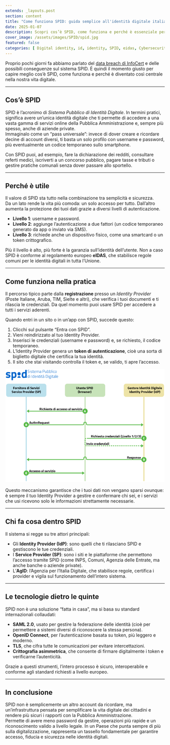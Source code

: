 ```yaml
---
extends: _layouts.post
section: content
title: "Come funziona SPID: guida semplice all'identità digitale italiana"
date: 2025-01-07
description: Scopri cos’è SPID, come funziona e perché è essenziale per accedere ai servizi online della pubblica amministrazione. Guida chiara e aggiornata per cittadini e professionisti.
cover_image: /assets/images/SPID/spid.jpg
featured: false
categories: [ Digital identity, id, identity, SPID, eidas, Cybersecurity, security, legal ]
---
```


Proprio pochi giorni fa abbiamo parlato del [data breach di InfoCert](/blog/2024-12-17-infocert-breach) e delle possibili
conseguenze sul sistema SPID. È quindi il momento giusto per capire meglio cos’è SPID, come funziona e perché è diventato
così centrale nella nostra vita digitale.

---

## Cos’è SPID

SPID è l’acronimo di *Sistema Pubblico di Identità Digitale*. In termini pratici, significa avere un’unica identità
digitale che ti permette di accedere a una vasta gamma di servizi online della Pubblica Amministrazione e, sempre più
spesso, anche di aziende private.  
Immaginalo come un “pass universale”: invece di dover creare e ricordare decine di account diversi, ti basta un solo
profilo con username e password, più eventualmente un codice temporaneo sullo smartphone.

Con SPID puoi, ad esempio, fare la dichiarazione dei redditi, consultare referti medici, iscriverti a un concorso
pubblico, pagare tasse e tributi o gestire pratiche comunali senza dover passare allo sportello.

---

## Perché è utile

Il valore di SPID sta tutto nella combinazione tra semplicità e sicurezza.  
Da un lato rende la vita più comoda: un solo accesso per tutto. Dall’altro aumenta la protezione dei tuoi dati grazie a
diversi livelli di autenticazione.

- **Livello 1**: username e password.
- **Livello 2**: aggiunge l’autenticazione a due fattori (un codice temporaneo generato da app o inviato via SMS).
- **Livello 3**: richiede anche un dispositivo fisico, come una smartcard o un token crittografico.

Più il livello è alto, più forte è la garanzia sull’identità dell’utente. Non a caso SPID è conforme al regolamento
europeo **eIDAS**, che stabilisce regole comuni per le identità digitali in tutta l’Unione.

---

## Come funziona nella pratica

Il percorso tipico parte dalla **registrazione** presso un *Identity Provider* (Poste Italiane, Aruba, TIM, Sielte e
altri), che verifica i tuoi documenti e ti rilascia le credenziali. Da quel momento puoi usare SPID per accedere a tutti
i servizi aderenti.

Quando entri in un sito o in un’app con SPID, succede questo:

1. Clicchi sul pulsante “Entra con SPID”.
2. Vieni reindirizzato al tuo Identity Provider.
3. Inserisci le credenziali (username e password) e, se richiesto, il codice temporaneo.
4. L’Identity Provider genera un **token di autenticazione**, cioè una sorta di biglietto digitale che certifica la tua
   identità.
5. Il sito che stai visitando controlla il token e, se valido, ti apre l’accesso.

![SPID SAML2 Protocol](/assets/images/SPID/spid-saml2.png)

Questo meccanismo garantisce che i tuoi dati non vengano sparsi ovunque: è sempre il tuo Identity Provider a gestire e
confermare chi sei, e i servizi che usi ricevono solo le informazioni strettamente necessarie.

---

## Chi fa cosa dentro SPID

Il sistema si regge su tre attori principali:

- Gli **Identity Provider (IdP)**: sono quelli che ti rilasciano SPID e gestiscono le tue credenziali.
- I **Service Provider (SP)**: sono i siti e le piattaforme che permettono l’accesso tramite SPID (come INPS, Comuni,
  Agenzia delle Entrate, ma anche banche o aziende private).
- L’**AgID**: l’Agenzia per l’Italia Digitale, che stabilisce regole, certifica i provider e vigila sul funzionamento
  dell’intero sistema.

---

## Le tecnologie dietro le quinte

SPID non è una soluzione “fatta in casa”, ma si basa su standard internazionali collaudati:

- **SAML 2.0**, usato per gestire la federazione delle identità (cioè per permettere a sistemi diversi di riconoscere la
  stessa persona).
- **OpenID Connect**, per l’autenticazione basata su token, più leggero e moderno.
- **TLS**, che cifra tutte le comunicazioni per evitare intercettazioni.
- **Crittografia asimmetrica**, che consente di firmare digitalmente i token e verificarne l’autenticità.

Grazie a questi strumenti, l’intero processo è sicuro, interoperabile e conforme agli standard richiesti a livello
europeo.

---

## In conclusione

SPID non è semplicemente un altro account da ricordare, ma un’infrastruttura pensata per semplificare la vita digitale
dei cittadini e rendere più sicuri i rapporti con la Pubblica Amministrazione.  
Permette di avere meno password da gestire, operazioni più rapide e un riconoscimento valido a livello legale. In un
Paese che punta sempre di più sulla digitalizzazione, rappresenta un tassello fondamentale per garantire accesso,
fiducia e sicurezza nelle identità digitali.
